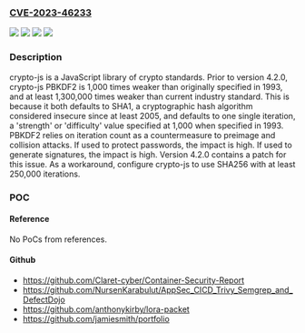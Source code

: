 ### [CVE-2023-46233](https://cve.mitre.org/cgi-bin/cvename.cgi?name=CVE-2023-46233)
![](https://img.shields.io/static/v1?label=Product&message=crypto-js&color=blue)
![](https://img.shields.io/static/v1?label=Version&message=%3C%204.2.0%20&color=brightgreen)
![](https://img.shields.io/static/v1?label=Vulnerability&message=CWE-328%3A%20Use%20of%20Weak%20Hash&color=brightgreen)
![](https://img.shields.io/static/v1?label=Vulnerability&message=CWE-916%3A%20Use%20of%20Password%20Hash%20With%20Insufficient%20Computational%20Effort&color=brightgreen)

### Description

crypto-js is a JavaScript library of crypto standards. Prior to version 4.2.0, crypto-js PBKDF2 is 1,000 times weaker than originally specified in 1993, and at least 1,300,000 times weaker than current industry standard. This is because it both defaults to SHA1, a cryptographic hash algorithm considered insecure since at least 2005, and defaults to one single iteration, a 'strength' or 'difficulty' value specified at 1,000 when specified in 1993. PBKDF2 relies on iteration count as a countermeasure to preimage and collision attacks. If used to protect passwords, the impact is high. If used to generate signatures, the impact is high. Version 4.2.0 contains a patch for this issue. As a workaround, configure crypto-js to use SHA256 with at least 250,000 iterations.

### POC

#### Reference
No PoCs from references.

#### Github
- https://github.com/Claret-cyber/Container-Security-Report
- https://github.com/NursenKarabulut/AppSec_CICD_Trivy_Semgrep_and_DefectDojo
- https://github.com/anthonykirby/lora-packet
- https://github.com/jamiesmith/portfolio

